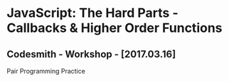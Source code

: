 # JavaScript: The Hard Parts - Callbacks & Higher Order Functions

## Codesmith - Workshop - [2017.03.16]

Pair Programming Practice

